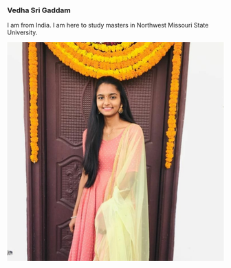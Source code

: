 ### Vedha Sri Gaddam

I am from India. I am here to study masters in Northwest Missouri State University.

![vedhasri image](image.jpg) 